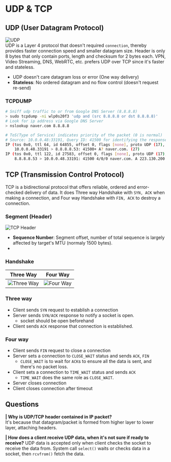 # UDP & TCP
## UDP (User Datagram Protocol)
![UDP](https://i.imgur.com/C9cNJRP.jpg)  
 UDP is a Layer 4 protocol that doesn't required `connection`, thereby provides faster connection speed and smaller datagram size. Header is only 8 bytes that only contain ports, length and checksum for 2 bytes each. VPN, Video Streaming, DNS, WebRTC, etc. prefers UDP over TCP since it's faster and stateless.  
 - UDP doesn't care datagram loss or error (One way delivery)
 - **Stateless**: No ordered datagram and no flow control (doesn't request re-send) 
### TCPDUMP
```bash
# Sniff udp traffic to or from Google DNS Server (8.8.8.8)
> sudo tcpdump -ni wlp0s20f3 'udp and (src 8.8.8.8 or dst 8.8.8.8)'
# Look for ip address via Google DNS Server
> nslookup naver.com 8.8.8.8

# ToS(Type of Service) indicates priority of the packet (0 is normal)
# Source: 10.0.0.48:33191, Query ID: 41500 for identifying the response.
IP (tos 0x0, ttl 64, id 64855, offset 0, flags [none], proto UDP (17), length 55)
    10.0.0.48.33191 > 8.8.8.8.53: 41500+ A? naver.com. (27)
IP (tos 0x0, ttl 122, id 27583, offset 0, flags [none], proto UDP (17), length 119)
    8.8.8.8.53 > 10.0.0.48.33191: 41500 4/0/0 naver.com. A 223.130.200.104, naver.com. A 223.130.195.95, naver.com. A 223.130.195.200, naver.com. A 223.130.200.107 (91)
```
  
## TCP (Transmission Control Protocol)
  TCP is a bidirectional protocol that offers reliable, ordered and error-checked delivery of data. It does Three way Handshake with `SYN, ACK` when making a connection, and Four way Handshake with `FIN, ACK` to destroy a connection.
### Segment (Header)
![TCP Header](https://i.imgur.com/MQQfXWc.png)  
- **Sequence Number**: Segment offset, number of total sequence is largely affected by target's MTU (normaly 1500 bytes).
-  
### Handshake
| Three Way      | Four Way |
| :-----------: | :-----------: |
| ![Three Way](https://i.imgur.com/h178fj8.png)      | ![Four Way](https://i.imgur.com/b2ieX1g.jpg)       |
### Three way
- Client sends `SYN` request to establish a connection
- Server sends `SYN/ACK` response to notify a socket is open. 
  - socket should be open beforehand
- Client sends `ACK` response that connection is established.

### Four way
- Client sends `FIN` request to close a connection
- Server sets a connection to `CLOSE_WAIT` status and sends `ACK`, `FIN`
  - `CLOSE_WAIT` is to wait for `ACK`s to ensure all the data is sent, and there's no packet loss. 
- Client sets a connection to `TIME_WAIT` status and sends `ACK`
  - `TIME_WAIT` does the same role as `CLOSE_WAIT`.
- Server closes connection
- Client closes connection after timeout 
  
## Questions
**| Why is UDP/TCP header contained in IP packet?**  
It's because that datagram/packet is formed from higher layer to lower layer, attaching headers. 

**| How does a client receive UDP data, when it's not sure if ready to receive?**
UDP data is accepted only when client checks the socket to receive the data from. System call `select()` waits or checks data in a socket, then `rcvfrom()` fetch the data.